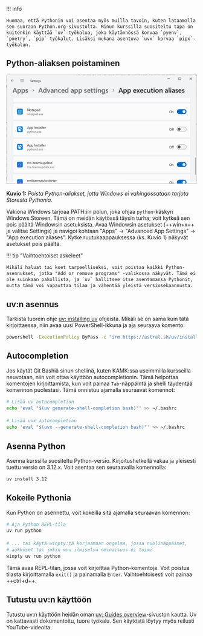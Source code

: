 !!! info

    Huomaa, että Pythonin voi asentaa myös muilla tavoin, kuten lataamalla sen suoraan Python.org-sivustolta. Minun kurssilla suositeltu tapa on kuitenkin käyttää `uv`-työkalua, joka käytännössä korvaa `pyenv`, `poetry`, `pip` työkalut. Lisäksi mukana asentuva `uvx` korvaa `pipx`-työkalun.

## Python-aliaksen poistaminen

![App execution aliases](../images/windows-app-execution-aliases.png)

**Kuvio 1:** *Poista Python-aliakset, jotta Windows ei vahingossataan tarjota Storesta Pythonia.*

Vakiona Windows tarjoaa PATH:iin polun, joka ohjaa `python`-käskyn Windows Storeen. Tämä on meidän käytössä täysin turha; voit kytkeä sen pois päältä Windowsin asetuksista. Avaa Windowsin asetukset (++win+x++ ja valitse Settings) ja navigoi kohtaan "Apps" -> "Advanced App Settings" -> "App execution aliases". Kytke ruutukaappauksessa (ks. Kuvio 1) näkyvät asetukset pois päältä.

!!! tip "Vaihtoehtoiset askeleet"

    Mikäli haluat tai koet tarpeelliseksi, voit poistaa kaikki Python-asennukset, jotka "Add or remove programs" -valikossa näkyvät. Tämä ei ole suinkaan pakollista, ja `uv` hallitsee itse asentamansa Pythonit, mutta tämä voi vapauttaa tilaa ja vähentää yleistä versiosekaannusta.

## uv:n asennus

Tarkista tuorein ohje [uv: installing uv](https://docs.astral.sh/uv/getting-started/installation/) ohjeista. Mikäli se on sama kuin tätä kirjoittaessa, niin avaa uusi PowerShell-ikkuna ja aja seuraava komento:

```bash
powershell -ExecutionPolicy ByPass -c "irm https://astral.sh/uv/install.ps1 | iex"
```

## Autocompletion

Jos käytät Git Bashiä sinun shellinä, kuten KAMK:ssa useimmilla kursseilla neuvotaan, niin voit ottaa käyttöön autocompletionin. Tämä helpottaa komentojen kirjoittamista, kun voit painaa `Tab`-näppäintä ja shelli täydentää komennon puolestasi. Tämä onnistuu ajamalla seuraavat komennot:

```bash
# Lisää uv autocompletion
echo 'eval "$(uv generate-shell-completion bash)"' >> ~/.bashrc

# Lisää uvx autocompletion
echo 'eval "$(uvx --generate-shell-completion bash)"' >> ~/.bashrc
```

## Asenna Python

Asenna kurssilla suositeltu Python-versio. Kirjoitushetkellä vakaa ja yleisesti tuettu versio on 3.12.x. Voit asentaa sen seuraavalla komennolla:

```bash
uv install 3.12
```

## Kokeile Pythonia

Kun Python on asennettu, voit kokeilla sitä ajamalla seuraavan komennon:

```bash
# Aja Python REPL-tila
uv run python

# ... tai käytä winpty:tä korjaamaan ongelma, jossa nuolinäppäimet, 
# ääkköset tai jokin muu ilmiselvä ominaisuus ei toimi
winpty uv run python
```

Tämä avaa REPL-tilan, jossa voit kirjoittaa Python-komentoja. Voit poistua tilasta kirjoittamalla `exit()` ja painamalla `Enter`. Vaihtoehtoisesti voit painaa ++ctrl+d++.

## Tutustu uv:n käyttöön

Tutustu uv:n käyttöön heidän oman [uv: Guides overview](https://docs.astral.sh/uv/guides/)-sivuston kautta. Uv on kattavasti dokumentoitu, tuore työkalu. Sen käytöstä löytyy myös reilusti YouTube-videoita.